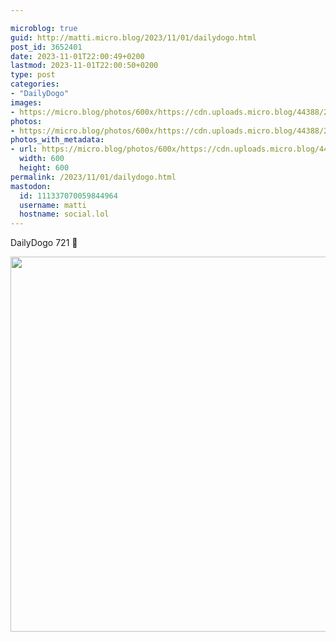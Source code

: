```yaml
---

microblog: true
guid: http://matti.micro.blog/2023/11/01/dailydogo.html
post_id: 3652401
date: 2023-11-01T22:00:49+0200
lastmod: 2023-11-01T22:00:50+0200
type: post
categories:
- "DailyDogo"
images:
- https://micro.blog/photos/600x/https://cdn.uploads.micro.blog/44388/2023/732d87ce57194166b9fe2c930865dfc6.jpg
photos:
- https://micro.blog/photos/600x/https://cdn.uploads.micro.blog/44388/2023/732d87ce57194166b9fe2c930865dfc6.jpg
photos_with_metadata:
- url: https://micro.blog/photos/600x/https://cdn.uploads.micro.blog/44388/2023/732d87ce57194166b9fe2c930865dfc6.jpg
  width: 600
  height: 600
permalink: /2023/11/01/dailydogo.html
mastodon:
  id: 111337070059844964
  username: matti
  hostname: social.lol
---
```

DailyDogo 721 🐶

<img src="https://micro.blog/photos/600x/https://blog.martin-haehnel.de/uploads/2023/732d87ce57194166b9fe2c930865dfc6.jpg" width="600" height="600" alt="" />
